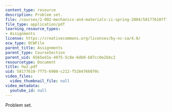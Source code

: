 ```yaml
---
content_type: resource
description: Problem set.
file: /courses/2-002-mechanics-and-materials-ii-spring-2004/581776107f756980c212f5284766070c_hw2.pdf
file_type: application/pdf
learning_resource_types:
- Assignments
license: https://creativecommons.org/licenses/by-nc-sa/4.0/
ocw_type: OCWFile
parent_title: Assignments
parent_type: CourseSection
parent_uid: 6565ed1e-4075-5c8e-6db0-b87cc0e2bbc2
resourcetype: Document
title: hw2.pdf
uid: 58177610-7f75-6980-c212-f5284766070c
video_files:
  video_thumbnail_file: null
video_metadata:
  youtube_id: null
---
```

Problem set.